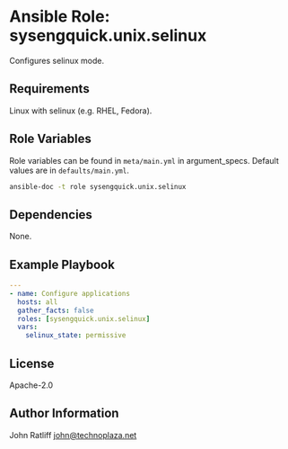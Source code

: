 # Ansible Role: sysengquick.unix.selinux

Configures selinux mode.

## Requirements

Linux with selinux (e.g. RHEL, Fedora).

## Role Variables

Role variables can be found in `meta/main.yml` in argument_specs.
Default values are in `defaults/main.yml`.

```bash
ansible-doc -t role sysengquick.unix.selinux
```

## Dependencies

None.

## Example Playbook

```yaml
---
- name: Configure applications
  hosts: all
  gather_facts: false
  roles: [sysengquick.unix.selinux]
  vars:
    selinux_state: permissive
```

## License

Apache-2.0

## Author Information

John Ratliff <john@technoplaza.net>
